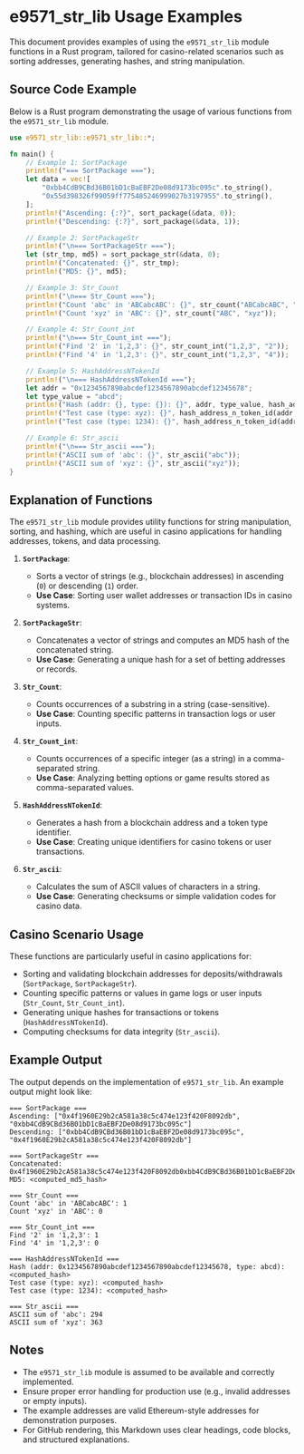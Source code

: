 # e9571_str_lib Usage Examples

This document provides examples of using the `e9571_str_lib` module functions in a Rust program, tailored for casino-related scenarios such as sorting addresses, generating hashes, and string manipulation.

## Source Code Example

Below is a Rust program demonstrating the usage of various functions from the `e9571_str_lib` module.

```rust
use e9571_str_lib::e9571_str_lib::*;

fn main() {
    // Example 1: SortPackage
    println!("=== SortPackage ===");
    let data = vec![
        "0xbb4CdB9CBd36B01bD1cBaEBF2De08d9173bc095c".to_string(),
        "0x55d398326f99059ff775485246999027b3197955".to_string(),
    ];
    println!("Ascending: {:?}", sort_package(&data, 0));
    println!("Descending: {:?}", sort_package(&data, 1));

    // Example 2: SortPackageStr
    println!("\n=== SortPackageStr ===");
    let (str_tmp, md5) = sort_package_str(&data, 0);
    println!("Concatenated: {}", str_tmp);
    println!("MD5: {}", md5);

    // Example 3: Str_Count
    println!("\n=== Str_Count ===");
    println!("Count 'abc' in 'ABCabcABC': {}", str_count("ABCabcABC", "abc"));
    println!("Count 'xyz' in 'ABC': {}", str_count("ABC", "xyz"));

    // Example 4: Str_Count_int
    println!("\n=== Str_Count_int ===");
    println!("Find '2' in '1,2,3': {}", str_count_int("1,2,3", "2"));
    println!("Find '4' in '1,2,3': {}", str_count_int("1,2,3", "4"));

    // Example 5: HashAddressNTokenId
    println!("\n=== HashAddressNTokenId ===");
    let addr = "0x1234567890abcdef1234567890abcdef12345678";
    let type_value = "abcd";
    println!("Hash (addr: {}, type: {}): {}", addr, type_value, hash_address_n_token_id(addr, type_value));
    println!("Test case (type: xyz): {}", hash_address_n_token_id(addr, "xyz"));
    println!("Test case (type: 1234): {}", hash_address_n_token_id(addr, "1234"));

    // Example 6: Str_ascii
    println!("\n=== Str_ascii ===");
    println!("ASCII sum of 'abc': {}", str_ascii("abc"));
    println!("ASCII sum of 'xyz': {}", str_ascii("xyz"));
}
```

## Explanation of Functions

The `e9571_str_lib` module provides utility functions for string manipulation, sorting, and hashing, which are useful in casino applications for handling addresses, tokens, and data processing.

1. **`SortPackage`**:
   - Sorts a vector of strings (e.g., blockchain addresses) in ascending (`0`) or descending (`1`) order.
   - **Use Case**: Sorting user wallet addresses or transaction IDs in casino systems.

2. **`SortPackageStr`**:
   - Concatenates a vector of strings and computes an MD5 hash of the concatenated string.
   - **Use Case**: Generating a unique hash for a set of betting addresses or records.

3. **`Str_Count`**:
   - Counts occurrences of a substring in a string (case-sensitive).
   - **Use Case**: Counting specific patterns in transaction logs or user inputs.

4. **`Str_Count_int`**:
   - Counts occurrences of a specific integer (as a string) in a comma-separated string.
   - **Use Case**: Analyzing betting options or game results stored as comma-separated values.

5. **`HashAddressNTokenId`**:
   - Generates a hash from a blockchain address and a token type identifier.
   - **Use Case**: Creating unique identifiers for casino tokens or user transactions.

6. **`Str_ascii`**:
   - Calculates the sum of ASCII values of characters in a string.
   - **Use Case**: Generating checksums or simple validation codes for casino data.

## Casino Scenario Usage

These functions are particularly useful in casino applications for:
- Sorting and validating blockchain addresses for deposits/withdrawals (`SortPackage`, `SortPackageStr`).
- Counting specific patterns or values in game logs or user inputs (`Str_Count`, `Str_Count_int`).
- Generating unique hashes for transactions or tokens (`HashAddressNTokenId`).
- Computing checksums for data integrity (`Str_ascii`).

## Example Output

The output depends on the implementation of `e9571_str_lib`. An example output might look like:

```
=== SortPackage ===
Ascending: ["0x4f1960E29b2cA581a38c5c474e123f420F8092db", "0xbb4CdB9CBd36B01bD1cBaEBF2De08d9173bc095c"]
Descending: ["0xbb4CdB9CBd36B01bD1cBaEBF2De08d9173bc095c", "0x4f1960E29b2cA581a38c5c474e123f420F8092db"]

=== SortPackageStr ===
Concatenated: 0x4f1960E29b2cA581a38c5c474e123f420F8092db0xbb4CdB9CBd36B01bD1cBaEBF2De08d9173bc095c
MD5: <computed_md5_hash>

=== Str_Count ===
Count 'abc' in 'ABCabcABC': 1
Count 'xyz' in 'ABC': 0

=== Str_Count_int ===
Find '2' in '1,2,3': 1
Find '4' in '1,2,3': 0

=== HashAddressNTokenId ===
Hash (addr: 0x1234567890abcdef1234567890abcdef12345678, type: abcd): <computed_hash>
Test case (type: xyz): <computed_hash>
Test case (type: 1234): <computed_hash>

=== Str_ascii ===
ASCII sum of 'abc': 294
ASCII sum of 'xyz': 363
```

## Notes
- The `e9571_str_lib` module is assumed to be available and correctly implemented.
- Ensure proper error handling for production use (e.g., invalid addresses or empty inputs).
- The example addresses are valid Ethereum-style addresses for demonstration purposes.
- For GitHub rendering, this Markdown uses clear headings, code blocks, and structured explanations.
